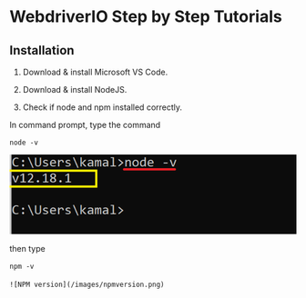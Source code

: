 # WebdriverIO Step by Step Tutorials

## Installation

1. Download & install Microsoft VS Code.

2. Download & install NodeJS.

3. Check if node and npm installed correctly.


In command prompt, type the command
```
node -v
```

![Node version](/images/nodeversion.png)

then type
```
npm -v

![NPM version](/images/npmversion.png)
```

